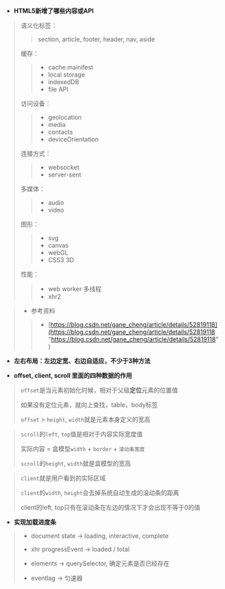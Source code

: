 * **HTML5新增了哪些内容或API**

> 语义化标签：
>> section, article, footer, header, nav, aside
>
> 缓存：
> 
>> * cache.mainifest
>> * local storage
>> * indexedDB
>> * file API
>
> 访问设备：
> 
>> * geolocation
>> * media
>> * contacts
>> * deviceOrientation
>
> 连接方式：
> 
>> * websocket
>> * server-sent
>
> 多媒体：
>> * audio
>> * video
>
> 图形：
> 
>> * svg
>> * canvas
>> * webGL
>> * CSS3 3D
>
> 性能：
> 
>> * web worker 多线程
>> * xhr2

> * 参考资料
>> *  [https://blog.csdn.net/gane_cheng/article/details/52819118](https://blog.csdn.net/gane_cheng/article/details/52819118 "https://blog.csdn.net/gane_cheng/article/details/52819118")


* **左右布局：左边定宽、右边自适应，不少于3种方法**

* **offset, client, scroll 里面的四种数据的作用**

> `offset`是当元素初始化时候，相对于父级**定位**元素的位置值
>
> 如果没有定位元素，就向上查找，table，body标签
>
> `offset` > `height`, `width`就是元素本身定义的宽高

> `scroll`的`left`, `top`值是相对于内容实际宽度值
>
> 实际内容 = 盒模型`width` + `border` + `滚动条宽度`
>
> `scroll`的`height`, `width`就是盒模型的宽高

> `client`就是用户看到的实际区域
>
> `client`的`width`, `height`会去掉系统自动生成的滚动条的距离
>
> client的left, top只有在滚动条在左边的情况下才会出现不等于0的值

* **实现加载进度条**

> * document state -> loading, interactive, complete
>
> * xhr progressEvent -> loaded / total 
>
> * elements -> querySelector, 确定元素是否已经存在
>
> * eventlag -> 匀速器








